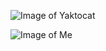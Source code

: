 ![Image of Yaktocat](https://octodex.github.com/images/yaktocat.png)

![Image of Me](https://avatars.githubusercontent.com/u/7129322?s=400&u=2d772f0dbb361de7c5ed51e5f51f2893e6b7b90c&v=4)


